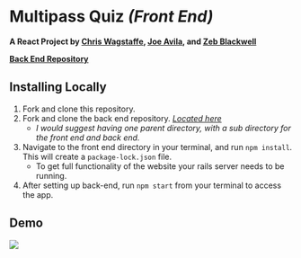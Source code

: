 # Multipass Quiz *(Front End)*
**A React Project by [Chris Wagstaffe](https://github.com/agandaur-ii), [Joe Avila](https://github.com/javila35), and [Zeb Blackwell](https://github.com/unclezap)**

**[Back End Repository](https://github.com/unclezap/multipass)**

 
## Installing Locally
1. Fork and clone this repository.
2. Fork and clone the back end repository. *[Located here](https://github.com/unclezap/multipass)* 
    * *I would suggest having one parent directory, with a sub directory for the front end and back end.*
3. Navigate to the front end directory in your terminal, and run ``` npm install ```. This will create a ```package-lock.json``` file.
    * To get full functionality of the website your rails server needs to be running.
4. After setting up back-end, run ```npm start``` from your terminal to access the app.

## Demo 
![](images/MultipassDemo.gif)

